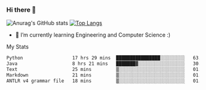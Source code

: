 ### Hi there 👋

![Anurag's GitHub stats](https://github-readme-stats.vercel.app/api?username=MatteoIorio11&show_icons=true&theme=dark) 
[![Top Langs](https://github-readme-stats.vercel.app/api/top-langs/?username=MatteoIorio11&theme=dark)](https://github.com/MatteoIorio11/github-readme-stats)

- 🌱 I’m currently learning Engineering and Computer Science :)

<!--
**MatteoIorio11/MatteoIorio11** is a ✨ _special_ ✨ repository because its `README.md` (this file) appears on your GitHub profile.

Here are some ideas to get you started:

- 🔭 I’m currently working on ...
- 🌱 I’m currently learning ...
- 👯 I’m looking to collaborate on ...
- 🤔 I’m looking for help with ...
- 💬 Ask me about ...
- 📫 How to reach me: ...
- 😄 Pronouns: ...
- ⚡ Fun fact: ...
-->
My Stats
<!--START_SECTION:waka-->

```txt
Python                  17 hrs 29 mins  ████████████████░░░░░░░░░   63.98 %
Java                    8 hrs 21 mins   ███████▓░░░░░░░░░░░░░░░░░   30.57 %
Text                    25 mins         ▒░░░░░░░░░░░░░░░░░░░░░░░░   01.53 %
Markdown                21 mins         ▒░░░░░░░░░░░░░░░░░░░░░░░░   01.32 %
ANTLR v4 grammar file   18 mins         ▒░░░░░░░░░░░░░░░░░░░░░░░░   01.10 %
```

<!--END_SECTION:waka-->
